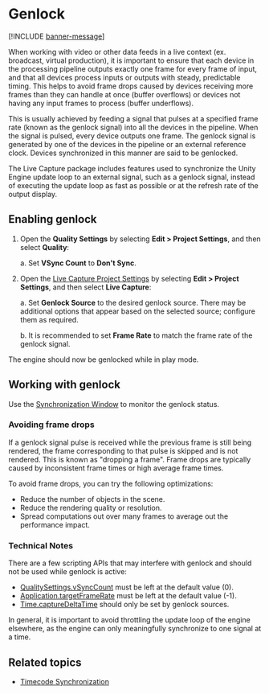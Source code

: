 # Genlock

[!INCLUDE [banner-message](banner-message.md)]

When working with video or other data feeds in a live context (ex. broadcast, virtual production), it is important to ensure that each device in the processing pipeline outputs exactly one frame for every frame of input, and that all devices process inputs or outputs with steady, predictable timing. This helps to avoid frame drops caused by devices receiving more frames than they can handle at once (buffer overflows) or devices not having any input frames to process (buffer underflows).

This is usually achieved by feeding a signal that pulses at a specified frame rate (known as the genlock signal) into all the devices in the pipeline. When the signal is pulsed, every device outputs one frame. The genlock signal is generated by one of the devices in the pipeline or an external reference clock. Devices synchronized in this manner are said to be genlocked.

The Live Capture package includes features used to synchronize the Unity Engine update loop to an external signal, such as a genlock signal, instead of executing the update loop as fast as possible or at the refresh rate of the output display.

## Enabling genlock

1. Open the **Quality Settings** by selecting **Edit > Project Settings**, and then select **Quality**:

   a. Set **VSync Count** to **Don't Sync**.

2. Open the [Live Capture Project Settings](ref-project-settings-main.md) by selecting **Edit > Project Settings**, and then select **Live Capture**:

   a. Set **Genlock Source** to the desired genlock source. There may be additional options that appear based on the selected source; configure them as required.

   b. It is recommended to set **Frame Rate** to match the frame rate of the genlock signal. 

The engine should now be genlocked while in play mode.

## Working with genlock

Use the [Synchronization Window](ref-window-synchronization.md) to monitor the genlock status. 

### Avoiding frame drops

If a genlock signal pulse is received while the previous frame is still being rendered, the frame corresponding to that pulse is skipped and is not rendered. This is known as "dropping a frame". Frame drops are typically caused by inconsistent frame times or high average frame times.   

To avoid frame drops, you can try the following optimizations:
* Reduce the number of objects in the scene.
* Reduce the rendering quality or resolution.
* Spread computations out over many frames to average out the performance impact.

### Technical Notes

There are a few scripting APIs that may interfere with genlock and should not be used while genlock is active: 

* [QualitySettings.vSyncCount](https://docs.unity3d.com/ScriptReference/QualitySettings.html) must be left at the default value (0).
* [Application.targetFrameRate](https://docs.unity3d.com/ScriptReference/Application-targetFrameRate.html) must be left at the default value (-1).
* [Time.captureDeltaTime](https://docs.unity3d.com/ScriptReference/Time-captureDeltaTime.html) should only be set by genlock sources.

In general, it is important to avoid throttling the update loop of the engine elsewhere, as the engine can only meaningfully synchronize to one signal at a time.  

## Related topics

* [Timecode Synchronization](timecode-synchronization.md)

